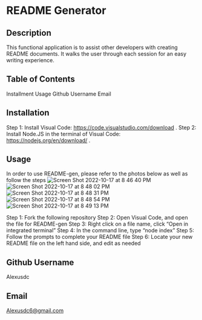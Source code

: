 # README Generator 

  ## Description 
  This functional application is to assist other developers with creating README documents. It walks the user through each session for an easy writing experience. 
  
  ## Table of Contents 
  Installment 
  Usage 
  Github Username 
  Email

  ## Installation 
  Step 1: Install Visual Code: https://code.visualstudio.com/download . 
  Step 2: Install Node.JS in the terminal of Visual Code: https://nodejs.org/en/download/ .

  ## Usage 
In order to use README-gen, please refer to the photos below as well as follow the steps 
 ![Screen Shot 2022-10-17 at 8 46 40 PM](https://user-images.githubusercontent.com/106570615/196331446-3af7379b-4745-4cf1-b9fa-f32225709a78.png)
![Screen Shot 2022-10-17 at 8 48 02 PM](https://user-images.githubusercontent.com/106570615/196331483-2f28f81e-0c01-439f-8a0c-610d61beeac9.png)
![Screen Shot 2022-10-17 at 8 48 31 PM](https://user-images.githubusercontent.com/106570615/196331489-bf53aa2e-38c2-4e2f-bddb-d6f91e7ba08e.png)
![Screen Shot 2022-10-17 at 8 48 54 PM](https://user-images.githubusercontent.com/106570615/196331494-b4e0f28a-0b86-4266-856d-926aef8f1a5c.png)
![Screen Shot 2022-10-17 at 8 49 13 PM](https://user-images.githubusercontent.com/106570615/196331501-3baf32a9-0234-41cb-a917-d98d7d823e18.png)

 
 
Step 1: Fork the following repository 
Step 2: Open Visual Code, and open the file for README-gen 
Step 3: Right click on a file name, click “Open in integrated terminal”
Step 4: In the command line, type “node index”
Step 5: Follow the prompts to complete your README file 
Step 6: Locate your new README file on the left hand side, and edit as needed 


  ## Github Username 
  Alexusdc

  ## Email
  Alexusdc6@gmail.com